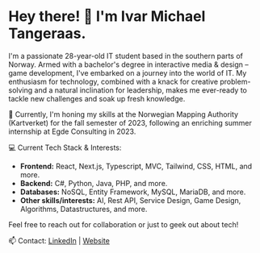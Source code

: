 # Hey there! 👋 I'm Ivar Michael Tangeraas.
I'm a passionate 28-year-old IT student based in the southern parts of Norway. Armed with a bachelor's degree in interactive media & design – game development, I've embarked on a journey into the world of IT. My enthusiasm for technology, combined with a knack for creative problem-solving and a natural inclination for leadership, makes me ever-ready to tackle new challenges and soak up fresh knowledge.

🌱 Currently, I'm honing my skills at the Norwegian Mapping Authority (Kartverket) for the fall semester of 2023, following an enriching summer internship at Egde Consulting in 2023.

💻 Current Tech Stack & Interests:
- **Frontend:** React, Next.js, Typescript, MVC, Tailwind, CSS, HTML, and more.
- **Backend:** C#, Python, Java, PHP, and more.
- **Databases:** NoSQL, Entity Framework, MySQL, MariaDB, and more.
- **Other skills/interests:** AI, Rest API, Service Design, Game Design, Algorithms, Datastructures, and more.

Feel free to reach out for collaboration or just to geek out about tech!

📫 Contact: [LinkedIn](https://www.linkedin.com/in/ivar-michael-tangeraas/) | [Website](https://www.tangeraas.dev/)
<!--
**imttv/imttv** is a ✨ _special_ ✨ repository because its `README.md` (this file) appears on your GitHub profile.

Here are some ideas to get you started:

- 🔭 I’m currently working on ...
- 🌱 I’m currently learning ...
- 👯 I’m looking to collaborate on ...
- 🤔 I’m looking for help with ...
- 💬 Ask me about ...
- 📫 How to reach me: ...
- ⚡ Fun fact: ...
-->
